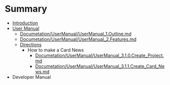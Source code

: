 # Summary

* [Introduction](README.md)
* [User Manual](user-manual.md)
  * [Documetation/UserManual/UserManual\_1.Outline.md](Documetation/UserManual/UserManual_1.Outline.md)
  * [Documetation/UserManual/UserManual\_2.Features.md](Documetation/UserManual/UserManual_2.Features.md)
  * [Directions](Documetation/UserManual/directions.md)
    * How to make a Card News
      * [Documetation/UserManual/UserManual\_3.1.0.Create\_Project.md](Documetation/UserManual/UserManual_3.1.0.Create_Project.md)
      * [Documetation/UserManual/UserManual\_3.1.1.Create\_Card\_News.md](Documetation/UserManual/UserManual_3.1.1.Create_Card_News.md)
* Developer Manual



